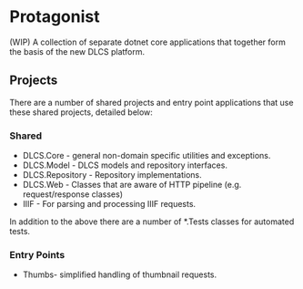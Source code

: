 # Protagonist

(WIP) A collection of separate dotnet core applications that together form the basis of the new DLCS platform.

## Projects

There are a number of shared projects and entry point applications that use these shared projects, detailed below:

### Shared

* DLCS.Core - general non-domain specific utilities and exceptions.
* DLCS.Model - DLCS models and repository interfaces.
* DLCS.Repository - Repository implementations.
* DLCS.Web - Classes that are aware of HTTP pipeline (e.g. request/response classes)
* IIIF - For parsing and processing IIIF requests.

In addition to the above there are a number of *.Tests classes for automated tests.

### Entry Points

* Thumbs- simplified handling of thumbnail requests.